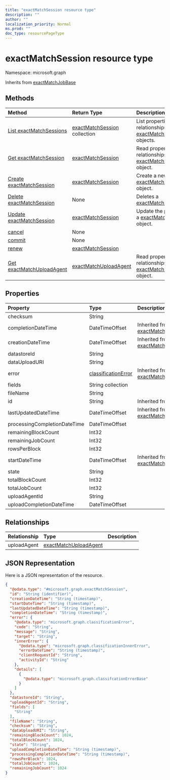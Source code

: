 ```yaml
---
title: "exactMatchSession resource type"
description: ""
author: ""
localization_priority: Normal
ms.prod: ""
doc_type: resourcePageType
---
```


# exactMatchSession resource type


Namespace: microsoft.graph




Inherits from [exactMatchJobBase](../resources/exactmatchjobbase.md)

## Methods
|Method|Return Type|Description|
|:---|:---|:---|
|[List exactMatchSessions](../api/exactmatchsession-list.md)|[exactMatchSession](../resources/exactmatchsession.md) collection|List properties and relationships of the [exactMatchSession](../resources/exactmatchsession.md) objects.|
|[Get exactMatchSession](../api/exactmatchsession-get.md)|[exactMatchSession](../resources/exactmatchsession.md)|Read properties and relationships of the [exactMatchSession](../resources/exactmatchsession.md) object.|
|[Create exactMatchSession](../api/exactmatchsession-create.md)|[exactMatchSession](../resources/exactmatchsession.md)|Create a new [exactMatchSession](../resources/exactmatchsession.md) object.|
|[Delete exactMatchSession](../api/exactmatchsession-delete.md)|None|Deletes a [exactMatchSession](../resources/exactmatchsession.md).|
|[Update exactMatchSession](../api/exactmatchsession-update.md)|[exactMatchSession](../resources/exactmatchsession.md)|Update the properties of a [exactMatchSession](../resources/exactmatchsession.md) object.|
|[cancel](../api/exactmatchsession-cancel.md)|None||
|[commit](../api/exactmatchsession-commit.md)|None||
|[renew](../api/exactmatchsession-renew.md)|[exactMatchSession](../resources/exactmatchsession.md)||
|[Get exactMatchUploadAgent](../api/exactmatchuploadagent-get.md)|[exactMatchUploadAgent](../resources/exactmatchuploadagent.md)|Read properties and relationships of the [exactMatchUploadAgent](../resources/exactmatchuploadagent.md) object.|

## Properties
|Property|Type|Description|
|:---|:---|:---|
|checksum|String||
|completionDateTime|DateTimeOffset| Inherited from [exactMatchJobBase](../resources/exactmatchjobbase.md)|
|creationDateTime|DateTimeOffset| Inherited from [exactMatchJobBase](../resources/exactmatchjobbase.md)|
|datastoreId|String||
|dataUploadURI|String||
|error|[classificationError](../resources/classificationerror.md)| Inherited from [exactMatchJobBase](../resources/exactmatchjobbase.md)|
|fields|String collection||
|fileName|String||
|id|String| Inherited from [entity](../resources/entity.md)|
|lastUpdatedDateTime|DateTimeOffset| Inherited from [exactMatchJobBase](../resources/exactmatchjobbase.md)|
|processingCompletionDateTime|DateTimeOffset||
|remainingBlockCount|Int32||
|remainingJobCount|Int32||
|rowsPerBlock|Int32||
|startDateTime|DateTimeOffset| Inherited from [exactMatchJobBase](../resources/exactmatchjobbase.md)|
|state|String||
|totalBlockCount|Int32||
|totalJobCount|Int32||
|uploadAgentId|String||
|uploadCompletionDateTime|DateTimeOffset||

## Relationships
|Relationship|Type|Description|
|:---|:---|:---|
|uploadAgent|[exactMatchUploadAgent](../resources/exactmatchuploadagent.md)||

## JSON Representation
Here is a JSON representation of the resource.
<!-- {
  "blockType": "resource",
  "keyProperty": "id",
  "@odata.type": "microsoft.graph.exactMatchSession",
  "baseType": "microsoft.graph.exactMatchJobBase",
  "openType": false
}
-->
``` json
{
  "@odata.type": "#microsoft.graph.exactMatchSession",
  "id": "String (identifier)",
  "creationDateTime": "String (timestamp)",
  "startDateTime": "String (timestamp)",
  "lastUpdatedDateTime": "String (timestamp)",
  "completionDateTime": "String (timestamp)",
  "error": {
    "@odata.type": "microsoft.graph.classificationError",
    "code": "String",
    "message": "String",
    "target": "String",
    "innerError": {
      "@odata.type": "microsoft.graph.classificationInnerError",
      "errorDateTime": "String (timestamp)",
      "clientRequestId": "String",
      "activityId": "String"
    },
    "details": [
      {
        "@odata.type": "microsoft.graph.classifcationErrorBase"
      }
    ]
  },
  "datastoreId": "String",
  "uploadAgentId": "String",
  "fields": [
    "String"
  ],
  "fileName": "String",
  "checksum": "String",
  "dataUploadURI": "String",
  "remainingBlockCount": 1024,
  "totalBlockCount": 1024,
  "state": "String",
  "uploadCompletionDateTime": "String (timestamp)",
  "processingCompletionDateTime": "String (timestamp)",
  "rowsPerBlock": 1024,
  "totalJobCount": 1024,
  "remainingJobCount": 1024
}
```

